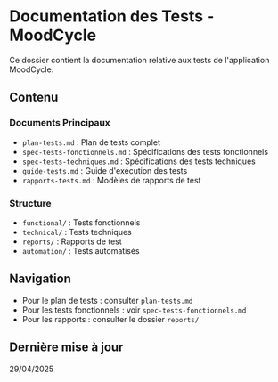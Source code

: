 # Documentation des Tests - MoodCycle

Ce dossier contient la documentation relative aux tests de l'application MoodCycle.

## Contenu

### Documents Principaux
- `plan-tests.md` : Plan de tests complet
- `spec-tests-fonctionnels.md` : Spécifications des tests fonctionnels
- `spec-tests-techniques.md` : Spécifications des tests techniques
- `guide-tests.md` : Guide d'exécution des tests
- `rapports-tests.md` : Modèles de rapports de test

### Structure
- `functional/` : Tests fonctionnels
- `technical/` : Tests techniques
- `reports/` : Rapports de test
- `automation/` : Tests automatisés

## Navigation
- Pour le plan de tests : consulter `plan-tests.md`
- Pour les tests fonctionnels : voir `spec-tests-fonctionnels.md`
- Pour les rapports : consulter le dossier `reports/`

## Dernière mise à jour
29/04/2025 